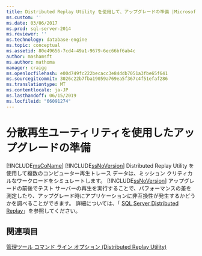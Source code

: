 ```yaml
---
title: Distributed Replay Utility を使用して、アップグレードの準備 |Microsoft Docs
ms.custom: ''
ms.date: 03/06/2017
ms.prod: sql-server-2014
ms.reviewer: ''
ms.technology: database-engine
ms.topic: conceptual
ms.assetid: 80e49656-7cd4-49a1-9679-6ec66bf6ab4c
author: mashamsft
ms.author: mathoma
manager: craigg
ms.openlocfilehash: e00d749fc222becacc3e84ddb7051a3fbe65f641
ms.sourcegitcommit: 3026c22b7fba19059a769ea5f367c4f51efaf286
ms.translationtype: MT
ms.contentlocale: ja-JP
ms.lasthandoff: 06/15/2019
ms.locfileid: "66091274"
---
```

# <a name="use-the-distributed-replay-utility-to-prepare-for-upgrades"></a>分散再生ユーティリティを使用したアップグレードの準備
  [!INCLUDE[msCoName](../../includes/msconame-md.md)] [!INCLUDE[ssNoVersion](../../includes/ssnoversion-md.md)] Distributed Replay Utility を使用して複数のコンピューター再生トレース データは、ミッション クリティカルなワークロードをシミュレートします。 [!INCLUDE[ssNoVersion](../../includes/ssnoversion-md.md)] アップグレードの前後でテスト サーバーの再生を実行することで、パフォーマンスの差を測定したり、アップグレード時にアプリケーションに非互換性が発生するかどうかを調べることができます。 詳細については、「 [SQL Server Distributed Replay](../../tools/distributed-replay/sql-server-distributed-replay.md)」を参照してください。  
  
## <a name="see-also"></a>関連項目  
 [管理ツール コマンド ライン オプション &#40;Distributed Replay Utility&#41;](../../tools/distributed-replay/administration-tool-command-line-options-distributed-replay-utility.md)  
  
  
